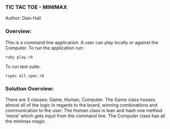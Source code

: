 ### TIC TAC TOE - MINIMAX

Author: Dain Hall

### Overview:
This is a command line application. A user can play locally or against the Computer. To run the application run:
```
ruby play.rb
```
To run test suite:
```
rspec all_spec.rb
```

### Solution Overview:
There are 3 classes: Game, Human, Computer. The Game class houses almost all of the logic in regards to the board, winning combinations and communication to the user. The Human class is lean and hash one method 'move' which gets input from the command line. The Computer class has all the minimax magic. 


